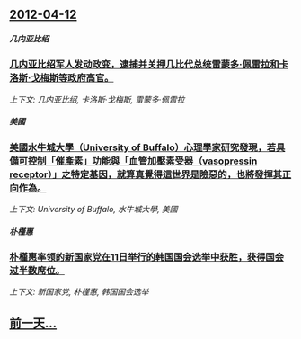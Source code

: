 ## [2012-04-12](/news/2012/04/12/index.md)

##### 几内亚比绍
### [ 几内亚比绍军人发动政变，逮捕并关押几比代总统雷蒙多·佩雷拉和卡洛斯·戈梅斯等政府高官。](/news/2012/04/12/几内亚比绍军人发动政变-逮捕并关押几比代总统雷蒙多-佩雷拉和卡洛斯-戈梅斯等政府高官.md)
_上下文: 几内亚比绍, 卡洛斯·戈梅斯, 雷蒙多·佩雷拉_

##### 美國
### [美國水牛城大學（University of Buffalo）心理學家研究發現，若具備可控制「催產素」功能與「血管加壓素受器（vasopressin receptor）」之特定基因，就算真覺得這世界是險惡的，也將發揮其正向作為。](/news/2012/04/12/美國水牛城大學-University-of-Buffalo-心理學家研究發現-若具備可控制-催產素-功能與-血管加壓素受.md)
_上下文: University of Buffalo, 水牛城大學, 美國_

##### 朴槿惠
### [朴槿惠率领的新国家党在11日举行的韩国国会选举中获胜，获得国会过半数席位。](/news/2012/04/12/朴槿惠率领的新国家党在11日举行的韩国国会选举中获胜-获得国会过半数席位.md)
_上下文: 新国家党, 朴槿惠, 韩国国会选举_

## [前一天...](/news/2012/04/11/index.md)

